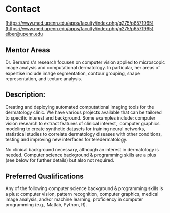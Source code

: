 # Contact
[https://www.med.upenn.edu/apps/faculty/index.php/g275/p6571965](https://www.med.upenn.edu/apps/faculty/index.php/g275/p6571965)
elber@upenn.edu

## Mentor Areas

Dr. Bernardis's research focuses on computer vision applied to microscopic image analysis and computational dermatology. In particular, her areas of expertise include image segmentation, contour grouping, shape representation, and texture analysis.

## Description:

Creating and deploying automated computational imaging tools for the dermatology clinic. We have various projects available that can be tailored to specific interest and background. Some examples include: computer vision research to extract features of clinical interest,  computer graphics  modeling to create synthetic datasets for training neural networks,  statistical studies to correlate dermatology diseases with other conditions, testing and improving new interfaces for teledermatology.

No clinical background necessary, although an interest in dermatology is needed. Computer science background & programming skills are a plus (see below for further details) but also not required.

## Preferred Qualifications

Any of the following computer science background & programming skills is a plus: computer vision, pattern recognition, computer graphics, medical image analysis, and/or machine learning; proficiency in computer programming (e.g., Matlab, Python, R).
